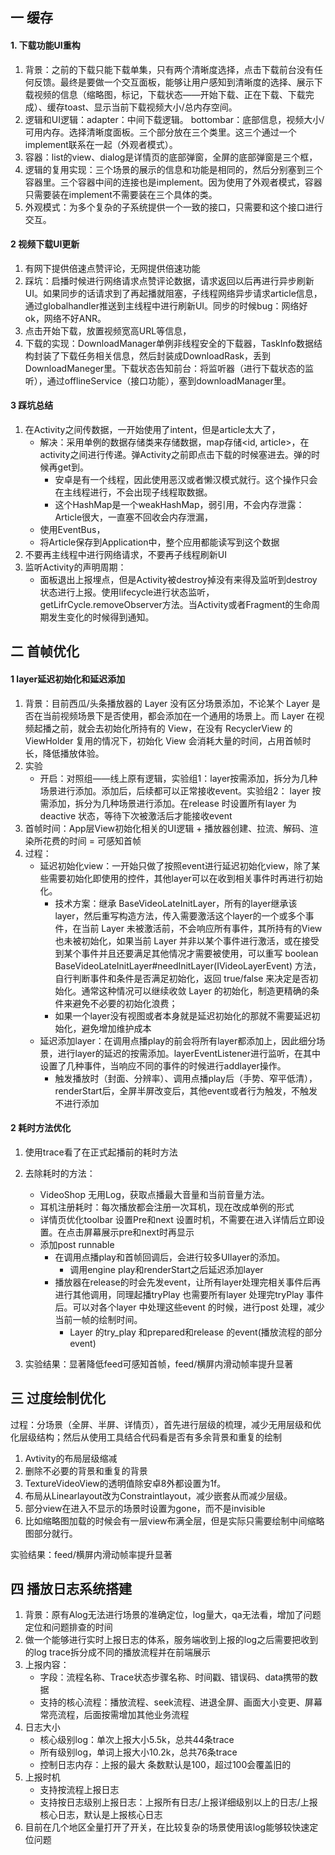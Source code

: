 ## 一 缓存
#### 1. 下载功能UI重构
1. 背景：之前的下载只能下载单集，只有两个清晰度选择，点击下载前台没有任何反馈。最终是要做一个交互面板，能够让用户感知到清晰度的选择、展示下载视频的信息（缩略图，标记，下载状态——开始下载、正在下载、下载完成）、缓存toast、显示当前下载视频大小/总内存空间。
2. 逻辑和UI逻辑：adapter：中间下载逻辑。 bottombar：底部信息，视频大小/可用内存。选择清晰度面板。三个部分放在三个类里。这三个通过一个implement联系在一起（外观者模式）。
3. 容器：list的view、dialog是详情页的底部弹窗，全屏的底部弹窗是三个框，
4. 逻辑的复用实现：三个场景的展示的信息和功能是相同的，然后分别塞到三个容器里。三个容器中间的连接也是implement。因为使用了外观者模式，容器只需要装在implement不需要装在三个具体的类。
5. 外观模式：为多个复杂的子系统提供一个一致的接口，只需要和这个接口进行交互。

#### 2 视频下载UI更新
1. 有网下提供倍速点赞评论，无网提供倍速功能  
2. 踩坑：启播时候进行网络请求点赞评论数据，请求返回以后再进行异步刷新UI。如果同步的话请求到了再起播就阻塞，子线程网络异步请求article信息，通过globalhandler推送到主线程中进行刷新UI。同步的时候bug：网络好ok，网络不好ANR。
3. 点击开始下载，放置视频宽高URL等信息，
4. 下载的实现：DownloadManager单例非线程安全的下载器，TaskInfo数据结构封装了下载任务相关信息，然后封装成DownloadRask，丢到DownloadManeger里。下载状态告知前台：将监听器（进行下载状态的监听），通过offlineService（接口功能），塞到downloadManager里。

#### 3 踩坑总结
1. 在Activity之间传数据，一开始使用了intent，但是article太大了，
   * 解决：采用单例的数据存储类来存储数据，map存储<id, article>，在activity之间进行传递。弹Activity之前即点击下载的时候塞进去。弹的时候再get到。
     * 安卓是有一个线程，因此使用恶汉或者懒汉模式就行。这个操作只会在主线程进行，不会出现子线程取数据。
     * 这个HashMap是一个weakHashMap，弱引用，不会内存泄露：Article很大，一直塞不回收会内存泄漏，   
   * 使用EventBus， 
   * 将Article保存到Application中，整个应用都能读写到这个数据
2. 不要再主线程中进行网络请求，不要再子线程刷新UI
3. 监听Activity的声明周期：
   * 面板退出上报埋点，但是Activity被destroy掉没有来得及监听到destroy状态进行上报。使用lifecycle进行状态监听，getLifrCycle.removeObserver方法。当Activity或者Fragment的生命周期发生变化的时候得到通知。

## 二 首帧优化
#### 1 layer延迟初始化和延迟添加
1. 背景：目前西瓜/头条播放器的 Layer 没有区分场景添加，不论某个 Layer 是否在当前视频场景下是否使用，都会添加在一个通用的场景上。而 Layer 在视频起播之前，就会去初始化所持有的 View，在没有 RecyclerView 的 ViewHolder 复用的情况下，初始化 View 会消耗大量的时间，占用首帧时长，降低播放体验。
2. 实验
   * 开启：对照组——线上原有逻辑，实验组1：layer按需添加，拆分为几种场景进行添加。添加后，后续都可以正常接收event。实验组2： layer 按需添加，拆分为几种场景进行添加。在release 时设置所有layer 为deactive 状态，等待下次被激活后才能接收event
3. 首帧时间：App层View初始化相关的UI逻辑 + 播放器创建、拉流、解码、渲染所花费的时间 = 可感知首帧
4. 过程：
   * 延迟初始化view：一开始只做了按照event进行延迟初始化view，除了某些需要初始化即使用的控件，其他layer可以在收到相关事件时再进行初始化。
     * 技术方案：继承 BaseVideoLateInitLayer，所有的layer继承该layer，然后重写构造方法，传入需要激活这个layer的一个或多个事件，在当前 Layer 未被激活前，不会响应所有事件，其所持有的View也未被初始化，如果当前 Layer 并非以某个事件进行激活，或在接受到某个事件并且还要满足其他情况才需要被使用，可以重写 boolean BaseVideoLateInitLayer#needInitLayer(IVideoLayerEvent)  方法，自行判断事件和条件是否满足初始化，返回 true/false 来决定是否初始化。通常这种情况可以继续收敛 Layer 的初始化，制造更精确的条件来避免不必要的初始化浪费；
     * 如果一个layer没有视图或者本身就是延迟初始化的那就不需要延迟初始化，避免增加维护成本
   * 延迟添加layer：在调用点播play的前会将所有layer都添加上，因此细分场景，进行layer的延迟的按需添加。layerEventListener进行监听，在其中设置了几种事件，当响应不同的事件的时候进行addlayer操作。
     * 触发播放时（封面、分辨率）、调用点播play后（手势、窄平低清），renderStart后，全屏半屏改变后，其他event或者行为触发，不触发不进行添加

#### 2 耗时方法优化
1. 使用trace看了在正式起播前的耗时方法
2. 去除耗时的方法：  
   * VideoShop 无用Log，获取点播最大音量和当前音量方法。
   * 耳机注册耗时：每次播放都会注册一次耳机，现在改成单例的形式
   * 详情页优化toolbar 设置Pre和next 设置时机，不需要在进入详情后立即设置。在点击屏幕展示pre和next时再显示
   * 添加post runnable
     * 在调用点播play和首帧回调后，会进行较多UIlayer的添加。
       * 调用engine play和renderStart之后延迟添加layer
     * 播放器在release的时会先发event，让所有layer处理完相关事件后再进行其他调用，同理起播tryPlay 也需要所有layer 处理完tryPlay 事件后。可以对各个layer 中处理这些event 的时候，进行post 处理，减少当前一帧的绘制时间。
       * Layer 的try_play 和prepared和release 的event(播放流程的部分event)
     
3. 实验结果：显著降低feed可感知首帧，feed/横屏内滑动帧率提升显著

## 三 过度绘制优化
过程：分场景（全屏、半屏、详情页），首先进行层级的梳理，减少无用层级和优化层级结构；然后从使用工具结合代码看是否有多余背景和重复的绘制
1. Avtivity的布局层级缩减
2. 删除不必要的背景和重复的背景
3. TextureVideoView的透明值除安卓8外都设置为1f。
4. 布局从Linearlayout改为Constraintlayout，减少嵌套从而减少层级。
5. 部分view在进入不显示的场景时设置为gone，而不是invisible
6. 比如缩略图加载的时候会有一层view布满全层，但是实际只需要绘制中间缩略图部分就行。

实验结果：feed/横屏内滑动帧率提升显著

## 四 播放日志系统搭建
1. 背景：原有Alog无法进行场景的准确定位，log量大，qa无法看，增加了问题定位和问题排查的时间
2. 做一个能够进行实时上报日志的体系，服务端收到上报的log之后需要把收到的log trace拆分成不同的播放流程并在前端展示
3. 上报内容：
   * 字段：流程名称、Trace状态步骤名称、时间戳、错误码、data携带的数据
   * 支持的核心流程：播放流程、seek流程、进退全屏、画面大小变更、屏幕常亮流程，后面按需增加其他业务流程
4. 日志大小
   * 核心级别log：单次上报大小5.5k，总共44条trace
   * 所有级别log，单词上报大小10.2k，总共76条trace
   * 控制日志内存：上报的最大 条数默认是100，超过100会覆盖旧的
5. 上报时机
   * 支持按流程上报日志
   * 支持按日志级别上报日志：上报所有日志/上报详细级别以上的日志/上报核心日志，默认是上报核心日志
6. 目前在几个地区全量打开了开关，在比较复杂的场景使用该log能够较快速定位问题